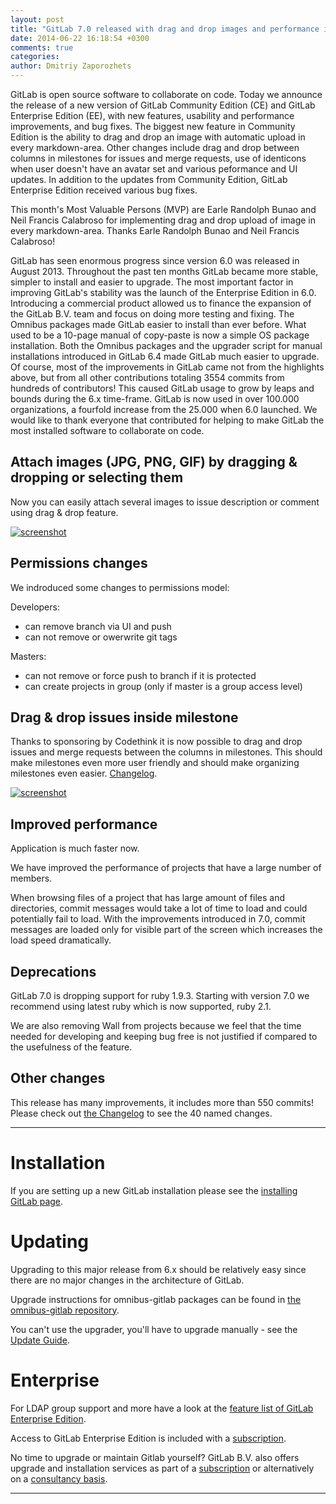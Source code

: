 ```yaml
---
layout: post
title: "GitLab 7.0 released with drag and drop images and performance improvements"
date: 2014-06-22 16:18:54 +0300
comments: true
categories: 
author: Dmitriy Zaporozhets
---
```


GitLab is open source software to collaborate on code.
Today we announce the release of a new version of GitLab Community Edition (CE) and GitLab Enterprise Edition (EE), with new features, usability and performance improvements, and bug fixes.
The biggest new feature in Community Edition is the ability to drag and drop an image with automatic upload in every markdown-area.
Other changes include drag and drop between columns in milestones for issues and merge requests, use of identicons when user doesn't have an avatar set and various peformance and UI updates.
In addition to the updates from Community Edition, GitLab Enterprise Edition received various bug fixes.

This month's Most Valuable Persons (MVP) are Earle Randolph Bunao and Neil Francis Calabroso for implementing drag and drop upload of image in every markdown-area.
Thanks Earle Randolph Bunao and Neil Francis Calabroso!

<!--more-->

GitLab has seen enormous progress since version 6.0 was released in August 2013.
Throughout the past ten months GitLab became more stable, simpler to install and easier to upgrade.
The most important factor in improving GitLab's stability was the launch of the Enterprise Edition in 6.0.
Introducing a commercial product allowed us to finance the expansion of the GitLab B.V. team and focus on doing more testing and fixing.
The Omnibus packages made GitLab easier to install than ever before. What used to be a 10-page manual of copy-paste is now a simple OS package installation.
Both the Omnibus packages and the upgrader script for manual installations introduced in GitLab 6.4 made GitLab much easier to upgrade.
Of course, most of the improvements in GitLab came not from the highlights above, but from all other contributions totaling 3554 commits from hundreds of contributors!
This caused GitLab usage to grow by leaps and bounds during the 6.x time-frame. GitLab is now used in over 100.000 organizations, a fourfold increase from the 25.000 when 6.0 launched.
We would like to thank everyone that contributed for helping to make GitLab the most installed software to collaborate on code.

## Attach images (JPG, PNG, GIF) by dragging & dropping or selecting them

Now you can easily attach several images to issue description or comment using drag & drop feature.

[![screenshot](/images/7_0/upload.gif)](/images/7_0/upload.gif)

## Permissions changes

We indroduced some changes to permissions model:

Developers: 

* can remove branch via UI and push
* can not remove or owerwrite git tags

Masters: 

* can not remove or force push to branch if it is protected
* can create projects in group (only if master is a group access level)

## Drag & drop issues inside milestone

Thanks to sponsoring by Codethink it is now possible to drag and drop issues and merge requests between the columns in milestones. This should make milestones even more user friendly and should make organizing milestones even easier. [Changelog](https://gitlab.com/gitlab-org/gitlab-ce/blob//CHANGELOG#L28).

[![screenshot](/images/7_0/milestone.gif)](/images/7_0/milestone.gif)

## Improved performance

Application is much faster now.

We have improved the performance of projects that have a large number of members.

When browsing files of a project that has large amount of files and directories, commit messages would take a lot of time to load and could potentially fail to load.
With the improvements introduced in 7.0, commit messages are loaded only for visible part of the screen which increases the load speed dramatically.

## Deprecations

GitLab 7.0 is dropping support for ruby 1.9.3. Starting with version 7.0 we recommend using latest ruby which is now supported, ruby 2.1.

We are also removing Wall from projects because we feel that the time needed for developing and keeping bug free is not justified if compared to the usefulness of the feature.

## Other changes

This release has many improvements, it includes more than 550 commits!
Please check out [the Changelog](https://gitlab.com/gitlab-org/gitlab-ce/blob/7be80fd89954a248527ca9be4bb9d9c320390811/CHANGELOG) to see the 40 named changes.

- - -

# Installation

If you are setting up a new GitLab installation please see the [installing GitLab page](https://www.gitlab.com/installation/).

# Updating

Upgrading to this major release from 6.x should be relatively easy since there are no major changes in the architecture of GitLab.

Upgrade instructions for omnibus-gitlab packages can be found in [the omnibus-gitlab repository](https://gitlab.com/gitlab-org/omnibus-gitlab/blob/master/doc/update.md).

You can't use the upgrader, you'll have to upgrade manually - see the [Update Guide](https://gitlab.com/gitlab-org/gitlab-ce/blob/master/doc/update/6.9-to-7.0.md).

# Enterprise

For LDAP group support and more have a look at the [feature list of GitLab Enterprise Edition](http://www.gitlab.com/gitlab-ee/).

Access to GitLab Enterprise Edition is included with a [subscription](http://www.gitlab.com/subscription/).

No time to upgrade or maintain Gitlab yourself?
GitLab B.V. also offers upgrade and installation services as part of a [subscription](http://www.gitlab.com/subscription/) or alternatively on a [consultancy basis](http://www.gitlab.com/consultancy/).

- - -
